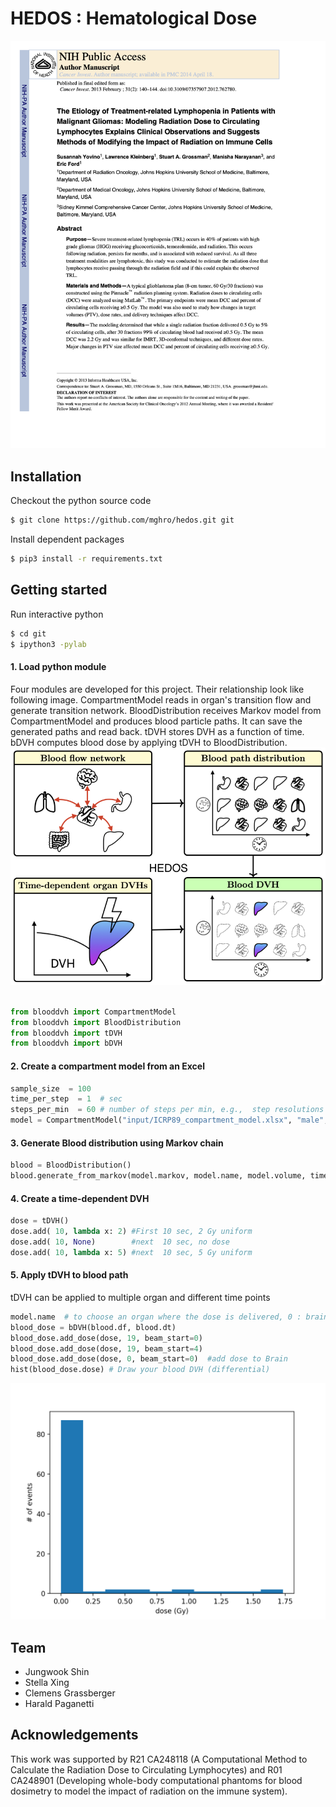 # HEDOS : Hematological Dose
<img src="figures/logo.png">


## Installation

Checkout the python source code
```bash
$ git clone https://github.com/mghro/hedos.git git

```
Install dependent packages

```bash
$ pip3 install -r requirements.txt
```

## Getting started

Run interactive python
```bash
$ cd git
$ ipython3 -pylab
```

#### 1. Load python module

Four modules are developed for this project. Their relationship look like following image.
CompartmentModel reads in organ's transition flow and generate transition network.
BloodDistribution receives Markov model from CompartmentModel and produces blood particle paths. It can save the generated paths and read back.
tDVH stores DVH as a function of time.
bDVH computes blood dose by applying tDVH to BloodDistribution.
<img src="figures/blood_diagram_hedos.png">

```python

from blooddvh import CompartmentModel
from blooddvh import BloodDistribution
from blooddvh import tDVH
from blooddvh import bDVH

```

#### 2. Create a compartment model from an Excel
```python
sample_size  = 100 
time_per_step  = 1  # sec
steps_per_min  = 60 # number of steps per min, e.g.,  step resolutions are 1 sec and 0.1 sec for 60 and 600, respectively
model = CompartmentModel("input/ICRP89_compartment_model.xlsx", "male", vol=5.3, cardiac=6.5, resolution=steps_per_min)

```

#### 3. Generate Blood distribution using Markov chain
```python
blood = BloodDistribution()
blood.generate_from_markov(model.markov, model.name, model.volume, time_per_step, sample_size, steps_per_min)

```

#### 4. Create a time-dependent DVH

```python
dose = tDVH()
dose.add( 10, lambda x: 2) #First 10 sec, 2 Gy uniform
dose.add( 10, None)        #next  10 sec, no dose
dose.add( 10, lambda x: 5) #next  10 sec, 5 Gy uniform
```

#### 5. Apply tDVH to blood path
tDVH can be applied to multiple organ and different time points
```python
model.name  # to choose an organ where the dose is delivered, 0 : brain, 19: liver
blood_dose = bDVH(blood.df, blood.dt)
blood_dose.add_dose(dose, 19, beam_start=0)
blood_dose.add_dose(dose, 19, beam_start=4)
blood_dose.add_dose(dose, 0, beam_start=0)  #add dose to Brain
hist(blood_dose.dose) # Draw your blood DVH (differential)
```

<img src="figures/getting_started_results.png">


## Team
- Jungwook Shin
- Stella Xing
- Clemens Grassberger
- Harald Paganetti

## Acknowledgements
This work was supported by R21 CA248118 (A Computational Method to Calculate the Radiation Dose to Circulating Lymphocytes) and R01 CA248901 (Developing whole-body computational phantoms for blood dosimetry to model the impact of radiation on the immune system).
